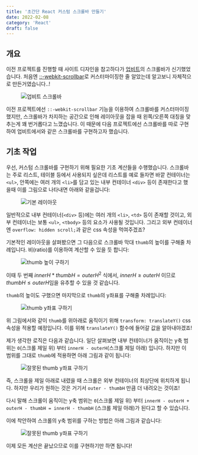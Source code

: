 ```yaml
---
title: '초간단 React 커스텀 스크롤바 만들기'
date: 2022-02-08
category: 'React'
draft: false
---
```


## 개요

이전 프로젝트를 진행할 때 사이트 디자인을 참고하다가 [업비트](https://upbit.com/home)의 스크롤바가 신기했었습니다. 처음엔 [::-webkit-scrollbar](https://developer.mozilla.org/en-US/docs/Web/CSS/::-webkit-scrollbar)로 커스터마이징한 줄 알았는데 알고보니 자체적으로 만든거였습니다..!

<figure>
    <img src="https://cdn.jsdelivr.net/gh/jaehyeon48/jaehyeon48.github.io@master/assets/images/react/super-simple-react-toast/upbit_scrollbar.gif" alt="업비트 스크롤바" />
</figure>

이전 프로젝트에선 `::-webkit-scrollbar` 기능을 이용하여 스크롤바를 커스터마이징 했지만, 스크롤바가 차지하는 공간으로 인해 레이아웃을 잡을 때 왼쪽/오른쪽 대칭을 맞추는게 꽤 번거롭다고 느꼈습니다. 이 때문에 다음 프로젝트에선 스크롤바를 따로 구현하여 업비트에서와 같은 스크롤바를 구현하고자 했습니다.

## 기초 작업

우선, 커스텀 스크롤바를 구현하기 위해 필요한 기초 계산들을 수행했습니다. 스크롤바는 주로 리스트, 테이블 등에서 사용되지 싶은데 리스트를 예로 들자면 바깥 컨테이너는 `<ul>`, 안쪽에는 여러 개의 `<li>`를 담고 있는 내부 컨테이너 `<div>` 등이 존재한다고 했을때 이를 그림으로 나타내면 아래와 같을겁니다:

<figure>
    <img src="https://cdn.jsdelivr.net/gh/jaehyeon48/jaehyeon48.github.io@master/assets/images/react/super-simple-react-toast/basic_layout" alt="기본 레이아웃" />
</figure>

일반적으로 내부 컨테이너(`<div>` 등)에는 여러 개의 `<li>`, `<td>` 등이 존재할 것이고, 외부 컨테이너는 보통 `<ul>`, `<tbody>` 등의 요소가 사용될 것입니다. 그리고 외부 컨테이너엔 `overflow: hidden scroll;`과 같은 css 속성을 먹여주겠죠?

기본적인 레이아웃을 살펴봤으면 그 다음으로 스크롤바 막대 `thumb`의 높이를 구해줄 차례입니다. 비(ratio)를 이용하여 계산할 수 있을 듯 합니다:

<figure>
    <img src="https://cdn.jsdelivr.net/gh/jaehyeon48/jaehyeon48.github.io@master/assets/images/react/super-simple-react-toast/calculate_height_of_thumb.png" alt="thumb 높이 구하기" />
</figure>

이때 두 번째 $innerH * thumbH = outerH^2$ 식에서, $innerH ≥ outerH$ 이므로 $thumbH ≤ outerH$임을 유추할 수 있을 것 같습니다.

`thumb`의 높이도 구했으면 마지막으로 `thumb`의 y좌표를 구해줄 차례입니다:

<figure>
    <img src="https://cdn.jsdelivr.net/gh/jaehyeon48/jaehyeon48.github.io@master/assets/images/react/super-simple-react-toast/calculate_y_of_thumb.png" alt="thumb y좌표 구하기" />
</figure>

위 그림에서와 같이 `thumb`를 위아래로 움직이기 위해 `transform: translateY()` css 속성을 적용할 예정입니다. 이를 위해 `translateY()` 함수에 들어갈 값을 알아내야겠죠!

제가 생각한 로직은 다음과 같습니다. 일단 살펴보면 내부 컨테이너가 움직이는 y축 범위는 `0`(스크롤 제일 위) 부터 `innerH - outerH`(스크롤 제일 아래) 입니다. 하지만 이 범위를 그대로 `thumb`에 적용하면 아래 그림과 같이 됩니다:

<figure>
    <img src="https://cdn.jsdelivr.net/gh/jaehyeon48/jaehyeon48.github.io@master/assets/images/react/super-simple-react-toast/calculate_y_of_thumb_worng.png" alt="잘못된 thumb y좌표 구하기" />
</figure>

즉, 스크롤을 제일 아래로 내렸을 때 스크롤은 외부 컨테이너의 최상단에 위치하게 됩니다. 하지만 우리가 원하는 것은 거기서 `outer - thumbH` 만큼 더 내려오는 것이죠!

다시 말해 스크롤이 움직이는 y축 범위는 `0`(스크롤 제일 위) 부터 `innerH - outerH + outerH - thumbH = innerH - thumbH` (스크롤 제일 아래)가 된다고 할 수 있습니다.

이에 착안하여 스크롤의 y축 범위를 구하는 방법은 아래 그림과 같습니다:

<figure>
    <img src="https://cdn.jsdelivr.net/gh/jaehyeon48/jaehyeon48.github.io@master/assets/images/react/super-simple-react-toast/calculate_y_of_thumb_worng.png" alt="잘못된 thumb y좌표 구하기" />
</figure>

이제 모든 계산은 끝났으므로 이를 구현하기만 하면 됩니다!
